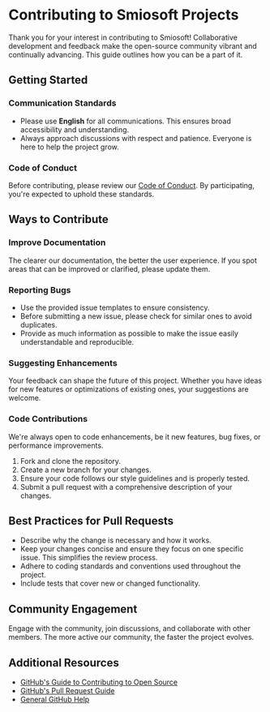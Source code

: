 # Contributing to Smiosoft Projects

Thank you for your interest in contributing to Smiosoft! Collaborative development and feedback make the open-source community vibrant and continually advancing. This guide outlines how you can be a part of it.

## Getting Started

### Communication Standards

- Please use **English** for all communications. This ensures broad accessibility and understanding.
- Always approach discussions with respect and patience. Everyone is here to help the project grow.

### Code of Conduct

Before contributing, please review our [Code of Conduct](CODE_OF_CONDUCT.md). By participating, you're expected to uphold these standards.

## Ways to Contribute

### Improve Documentation

The clearer our documentation, the better the user experience. If you spot areas that can be improved or clarified, please update them.

### Reporting Bugs

- Use the provided issue templates to ensure consistency.
- Before submitting a new issue, please check for similar ones to avoid duplicates.
- Provide as much information as possible to make the issue easily understandable and reproducible.

### Suggesting Enhancements

Your feedback can shape the future of this project. Whether you have ideas for new features or optimizations of existing ones, your suggestions are welcome.

### Code Contributions

We're always open to code enhancements, be it new features, bug fixes, or performance improvements.

1. Fork and clone the repository.
2. Create a new branch for your changes.
3. Ensure your code follows our style guidelines and is properly tested.
4. Submit a pull request with a comprehensive description of your changes.

## Best Practices for Pull Requests

- Describe why the change is necessary and how it works.
- Keep your changes concise and ensure they focus on one specific issue. This simplifies the review process.
- Adhere to coding standards and conventions used throughout the project.
- Include tests that cover new or changed functionality.

## Community Engagement

Engage with the community, join discussions, and collaborate with other members. The more active our community, the faster the project evolves.

## Additional Resources

- [GitHub's Guide to Contributing to Open Source](https://opensource.guide/how-to-contribute/)
- [GitHub's Pull Request Guide](https://help.github.com/articles/about-pull-requests/)
- [General GitHub Help](https://help.github.com)
